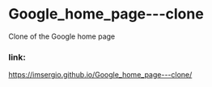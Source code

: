 # Google_home_page---clone
Clone of the Google home page
### link:
https://imsergio.github.io/Google_home_page---clone/
